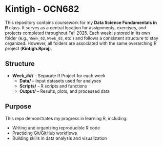 # Kintigh - OCN682

This repository contains coursework for my **Data Science Fundamentals in R** class. It serves as a central location for assignments, exercises, and projects completed throughout Fall 2025. Each week is stored in its own folder (e.g., `Week_02`, `Week_03`, etc.) and follows a consistent structure to stay organized. However, all folders are associated with the same overarching R project (**Kintigh.Rproj**).

## Structure

-   **Week\_##/** – Separate R Project for each week
    -   **Data/** – Input datasets used for analyses
    -   **Scripts/** – R scripts and functions
    -   **Output/** – Results, plots, and processed data

## Purpose

This repo demonstrates my progress in learning R, including:

-   Writing and organizing reproducible R code
-   Practicing Git/GitHub workflows
-   Building skills in data analysis and visualization
